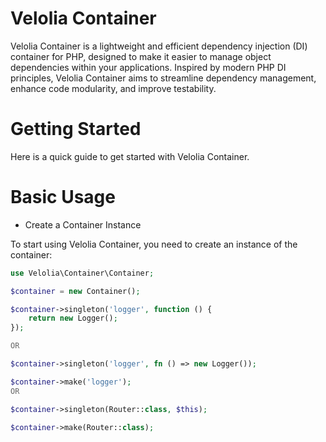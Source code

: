 # Velolia Container
Velolia Container is a lightweight and efficient dependency injection (DI) container for PHP, designed to make it easier to manage object dependencies within your applications. Inspired by modern PHP DI principles, Velolia Container aims to streamline dependency management, enhance code modularity, and improve testability.

# Getting Started
Here is a quick guide to get started with Velolia Container.

# Basic Usage
 - Create a Container Instance

To start using Velolia Container, you need to create an instance of the container:

```php
use Velolia\Container\Container;

$container = new Container();

$container->singleton('logger', function () {
    return new Logger();
});

OR

$container->singleton('logger', fn () => new Logger());

$container->make('logger');
OR

$container->singleton(Router::class, $this);

$container->make(Router::class);